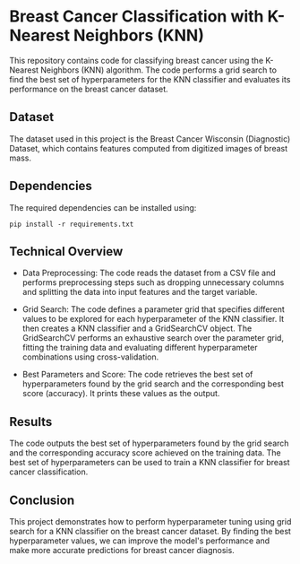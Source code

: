 # Breast Cancer Classification with K-Nearest Neighbors (KNN)

This repository contains code for classifying breast cancer using the K-Nearest Neighbors (KNN) algorithm. The code performs a grid search to find the best set of hyperparameters for the KNN classifier and evaluates its performance on the breast cancer dataset.

## Dataset

The dataset used in this project is the Breast Cancer Wisconsin (Diagnostic) Dataset, which contains features computed from digitized images of breast mass.

## Dependencies

The required dependencies can be installed using:
```
pip install -r requirements.txt
```

## Technical Overview

- Data Preprocessing: The code reads the dataset from a CSV file and performs preprocessing steps such as dropping unnecessary columns and splitting the data into input features and the target variable.

- Grid Search: The code defines a parameter grid that specifies different values to be explored for each hyperparameter of the KNN classifier. It then creates a KNN classifier and a GridSearchCV object. The GridSearchCV performs an exhaustive search over the parameter grid, fitting the training data and evaluating different hyperparameter combinations using cross-validation.

- Best Parameters and Score: The code retrieves the best set of hyperparameters found by the grid search and the corresponding best score (accuracy). It prints these values as the output.

## Results

The code outputs the best set of hyperparameters found by the grid search and the corresponding accuracy score achieved on the training data. The best set of hyperparameters can be used to train a KNN classifier for breast cancer classification.

## Conclusion

This project demonstrates how to perform hyperparameter tuning using grid search for a KNN classifier on the breast cancer dataset. By finding the best hyperparameter values, we can improve the model's performance and make more accurate predictions for breast cancer diagnosis.


